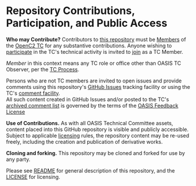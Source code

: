 # Repository Contributions, Participation, and Public Access

**Who may Contribute?** Contributors to [this repository](https://github.com/oasis-tcs/openc2-ap-pf/) must be [Members](https://www.oasis-open.org/policies-guidelines/oasis-defined-terms-2017-05-26#dMember) of the [OpenC2 TC](https://www.oasis-open.org/committees/tc_home.php?wg_abbrev=openc2) for 
any substantive contributions. Anyone wishing to [participate](https://www.oasis-open.org/org/faq#committee-participation) in the TC's technical activity is invited to [join](https://www.oasis-open.org/committees/join) as a TC Member.

*Member* in this context means any TC role or office other than OASIS TC Observer, per the [TC Process](https://www.oasis-open.org/policies-guidelines/tc-process#membership). 

Persons who are not TC members are invited to open issues and provide comments using this repository's [GitHub Issues](https://github.com/oasis-tcs/openc2-ap-pf/issues/new) tracking facility or using the TC's [comment facility](https://www.oasis-open.org/committees/comments/index.php?wg_abbrev=openc2).  
All such content created in GitHub Issues and/or posted to the TC's [archived comment list](https://lists.oasis-open.org/archives/openc2-comment/) is governed by the terms of the [OASIS Feedback License](https://www.oasis-open.org/policies-guidelines/ipr#appendixa)

**Use of Contributions.**  As with all OASIS Technical Committee assets, content placed into this GitHub repository is visible and publicly accessible. Subject to applicable [licensing](https://github.com/oasis-tcs/openc2-ap-pf/blob/master/LICENSE.md) rules, 
the repository content may be re-used freely, including the creation and publication of derivative works.

**Cloning and forking.** This repository may be cloned and forked for use by any party. 

Please see [README](https://github.com/oasis-tcs/openc2-ap-pf/blob/master/README.md) for general description of this repository, and the [LICENSE](https://github.com/oasis-tcs/openc2-ap-pf/blob/master/LICENSE.md) for licensing.
